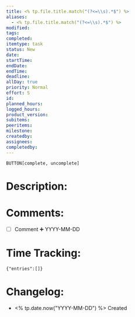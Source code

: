 ```yaml
---
title: <% tp.file.title.match("(?<=\\s).*$") %>
aliases:
  - <% tp.file.title.match("(?<=\\s).*$") %>
modified: 
tags: 
completed: 
itemtype: task
status: New
date: 
startTime: 
endDate: 
endTime: 
deadline: 
allDay: true
priority: Normal
effort: S
id: 
planned_hours: 
logged_hours: 
product_version: 
subitems: 
peeritems: 
milestone: 
createdby: 
assignees: 
completedby:
---
```

`BUTTON[complete, uncomplete]`

# Description:

# Comments:
- [ ] Comment ➕ YYYY-MM-DD

# Time Tracking:
```simple-time-tracker
{"entries":[]}
```

# Changelog:
- <% tp.date.now("YYYY-MM-DD") %> Created